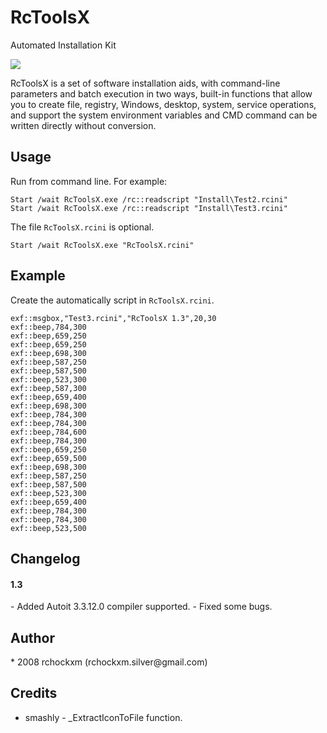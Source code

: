 RcToolsX
================

Automated Installation Kit

<img src="https://img.shields.io/dub/l/vibe-d.svg" />

RcToolsX is a set of software installation aids, with command-line parameters and batch execution in two ways, built-in functions that allow you to create file, registry, Windows, desktop, system, service operations, and support the system environment variables and CMD command can be written directly without conversion.

<h2><a name="usage" class="anchor" href="#usage"><span class="mini-icon mini-icon-link"></span></a>Usage</h2>

Run from command line. For example:

```shell
Start /wait RcToolsX.exe /rc::readscript "Install\Test2.rcini"
Start /wait RcToolsX.exe /rc::readscript "Install\Test3.rcini"
```

The file <code>RcToolsX.rcini</code> is optional.

```shell
Start /wait RcToolsX.exe "RcToolsX.rcini"
```

<h2><a name="example" class="anchor" href="#example"><span class="mini-icon mini-icon-link"></span></a>Example</h2>

Create the automatically script in <code>RcToolsX.rcini</code>.

```shell
exf::msgbox,"Test3.rcini","RcToolsX 1.3",20,30
exf::beep,784,300
exf::beep,659,250
exf::beep,659,250
exf::beep,698,300
exf::beep,587,250
exf::beep,587,500
exf::beep,523,300
exf::beep,587,300
exf::beep,659,400
exf::beep,698,300
exf::beep,784,300
exf::beep,784,300
exf::beep,784,600
exf::beep,784,300
exf::beep,659,250
exf::beep,659,500
exf::beep,698,300
exf::beep,587,250
exf::beep,587,500
exf::beep,523,300
exf::beep,659,400
exf::beep,784,300
exf::beep,784,300
exf::beep,523,500
```

<h2><a name="changelog" class="anchor" href="#changelog"><span class="mini-icon mini-icon-link"></span></a>Changelog</h2>

<h4>1.3</h4/>
- Added Autoit 3.3.12.0 compiler supported. 
- Fixed some bugs.

<h2><a name="author" class="anchor" href="#author"><span class="mini-icon mini-icon-link"></span></a>Author</h2>
* 2008 rchockxm (rchockxm.silver@gmail.com)

<h2><a name="credits" class="anchor" href="#credits"><span class="mini-icon mini-icon-link"></span></a>Credits</h2>

* smashly - _ExtractIconToFile function.
